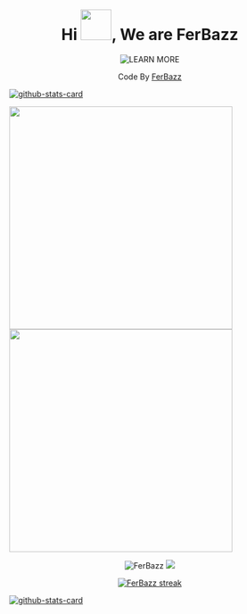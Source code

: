 <h1 align="center">Hi <img src="https://github.com/mitul3737/mitul3737/blob/main/Wave.gif" height="55px" width="55px">, We are FerBazz</h1>
<!-- Typing SVG by DenverCoder1 - https://github.com/DenverCoder1/readme-typing-svg -->
<p align="center">
<!--   <a href="https://github.com/DenverCoder1/readme-typing-svg"> -->
<img src ="https://camo.githubusercontent.com/c1dcb74cc1c1835b1d716f5051499a2814c683c806b15f04b0eba492863703e9/68747470733a2f2f63646e2e6472696262626c652e636f6d2f75736572732f3733303730332f73637265656e73686f74732f363538313234332f6176656e746f2e676966" "440" title="WEB" alt="LEARN MORE">

<p align="center">
  Code By <a href="https://github.com/FerBazz">FerBazz</a>
</p>

[![github-stats-card](https://kasroudra-stats-card.onrender.com/user?user=FerBazz&layout=compact&theme=buefy)](https://github.com/FerBazz/FerBazz)

<img src = "https://github-readme-stats.vercel.app/api?username=FerBazz&show_icons=true&theme=bear](https://github-readme-stats.vercel.app/api?username=FerBazz&show_icons=true&count_private=true&title_color=f7d745&text_color=b2d76c&icon_color=6562af&bg_color=00000000&hide=bg-color&hide_border=true" width = 400><img src = "https://github-readme-stats.vercel.app/api/top-langs/?username=FerBazz&layout=compact&count_private=true&title_color=f7d745&text_color=b2d76c&icon_color=6562af&bg_color=00000000&hide=bg-color&hide_border=true" width = 400>
<br><p align='center'><img src="https://komarev.com/ghpvc/?username=FerBazz&label=Total%20Profile%20Visitor&color=071A2C&style=for-the-badge" alt="FerBazz" />
<a href="https://api.daily.dev/get?r=FerBazz"><img src="https://opencollective.com/vuejs/contributors.svg?width=900" /></a>
<p align='center'><a href="https://api.daily.dev/get?r=FerBazz">
<p align="center">
    <a href="https://github.com/FerBazz/github-readme-streak-stats">
        <img title="🔥 Get streak stats for your profile at git.io/streak-stats" alt="FerBazz streak" src="https://github-readme-streak-stats.herokuapp.com/?user=FerBazz&theme=black-ice&hide_border=true&stroke=0000&background=060A0CD0"/>
    </a>
</p>

[![github-stats-card](https://kasroudra-stats-card.onrender.com/repo?user=FerBazz&repo=crack&layout=compact&theme=ligth)](https://github.com/FerBazz/crack)
